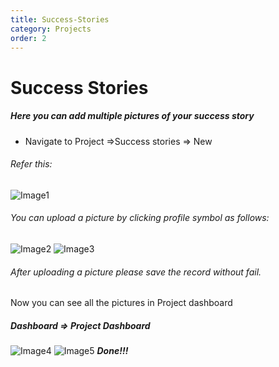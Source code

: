 ```yaml
---
title: Success-Stories
category: Projects
order: 2
---
```


# Success Stories
##### Here you can add multiple pictures of your success story

* Navigate to Project =>Success stories => New
###### Refer this:
![Image1](..\..\images\success1.png)
###### You can upload a picture by clicking profile symbol as follows:
![Image2](..\..\images\success2.png)
![Image3](..\..\images\success3.png)
###### After uploading a picture please save the record without fail.
Now you can see all the pictures in Project dashboard 
##### Dashboard => Project Dashboard 
![Image4](..\..\images\success4.png)
![Image5](..\..\images\success5.png)
**_Done!!!_** 

